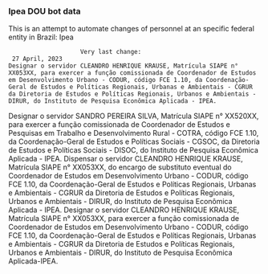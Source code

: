  ### Ipea DOU bot data
 This is an attempt to automate changes of personnel at an specific federal entity in Brazil: Ipea
 
                        Very last change: 
 	 27 April, 2023
	Designar o servidor CLEANDRO HENRIQUE KRAUSE, Matrícula SIAPE n° XX053XX, para exercer a função comissionada de Coordenador de Estudos em Desenvolvimento Urbano - CODUR, código FCE 1.10, da Coordenação-Geral de Estudos e Políticas Regionais, Urbanas e Ambientais - CGRUR da Diretoria de Estudos e Políticas Regionais, Urbanos e Ambientais - DIRUR, do Instituto de Pesquisa Econômica Aplicada - IPEA.
Designar o servidor SANDRO PEREIRA SILVA, Matrícula SIAPE n° XX520XX, para exercer a função comissionada de Coordenador de Estudos e Pesquisas em Trabalho e Desenvolvimento Rural - COTRA, código FCE 1.10, da Coordenação-Geral de Estudos e Políticas Sociais - CGSOC, da Diretoria de Estudos e Políticas Sociais - DISOC, do Instituto de Pesquisa Econômica Aplicada - IPEA.
Dispensar o servidor CLEANDRO HENRIQUE KRAUSE, Matrícula SIAPE n° XX053XX, do encargo de substituto eventual do Coordenador de Estudos em Desenvolvimento Urbano - CODUR, código FCE 1.10, da Coordenação-Geral de Estudos e Políticas Regionais, Urbanas e Ambientais - CGRUR da Diretoria de Estudos e Políticas Regionais, Urbanos e Ambientais - DIRUR, do Instituto de Pesquisa Econômica Aplicada - IPEA.
Designar o servidor CLEANDRO HENRIQUE KRAUSE, Matrícula SIAPE n° XX053XX, para exercer a função comissionada de Coordenador de Estudos em Desenvolvimento Urbano - CODUR, código FCE 1.10, da Coordenação-Geral de Estudos e Políticas Regionais, Urbanas e Ambientais - CGRUR da Diretoria de Estudos e Políticas Regionais, Urbanos e Ambientais - DIRUR, do Instituto de Pesquisa Econômica Aplicada-IPEA.
